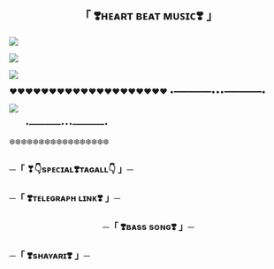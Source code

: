 <h2 align="center">
    「 ❣️ʜᴇᴀʀᴛ ʙᴇᴀᴛ ᴍᴜꜱɪᴄ❣️ 」
</h2>
<a href="https://images.app.goo.gl/D2WCfysoTWD6r3CeA"><img src="https://user-images.githubusercontent.com/73097560/115834477-dbab4500-a447-11eb-908a-139a6edaec5c.gif"></a>

<p alig="center"><a href="https://t.me/+8e069w8tPGQ0NTU1"><img src="https://telegra.ph/file/3c40e1d6a20027f4aba70.jpg"></a></p>

<a href="https://youtu.be/0hP_JY_APq0?si=md6qsZQP2UaQ-SPn"><img src="https://user-images.githubusercontent.com/73097560/115834477-dbab4500-a447-11eb-908a-139a6edaec5c.gif"></a>

♥️♥️♥️♥️♥️♥️♥️♥️♥️♥️♥️♥️♥️♥️♥️♥️♥️♥️♥️♥️
        •━━━━━━━━•••━━━━━━━━•

<img src="https://readme-typing-svg.herokuapp.com?color=FF0000&width=420&lines=MADE+BYE+ᴀꜰᴛᴀʙ%E2%9D%A4%EF%B8%8F"> 

        •━━━━━━━━•••━━━━━━━━•
❄️❄️❄️❄️❄️❄️❄️❄️❄️❄️❄️❄️❄️❄️❄️❄️❄️

<h3 align="https://t.me/aliza_ansari_chat">
    ─「 ❣👇sᴘᴇᴄɪᴀʟ❣️ᴛᴀɢᴀʟʟ👇 」─   
</h3>

<h3 align="https://t.me/freinds_groupp">
    ─「 ❣️ᴛᴇʟᴇɢʀᴀᴘʜ ʟɪɴᴋ❣️ 」─   
</h3>

<h3 align="center">
    ─「 ❣️ʙᴀss sᴏɴɢ❣️ 」─   
</h3>

<h3 align="@Section_144">
    ─「 ❣️sʜᴀʏᴀʀɪ❣️ 」─   
</h3>
